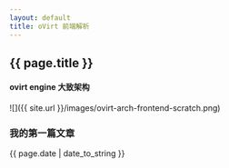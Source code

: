 ```yaml
---
layout: default
title: oVirt 前端解析
---
```


## {{ page.title }}

#### ovirt engine 大致架构

![]({{ site.url }}/images/ovirt-arch-frontend-scratch.png)

### 我的第一篇文章

{{ page.date | date_to_string }}
